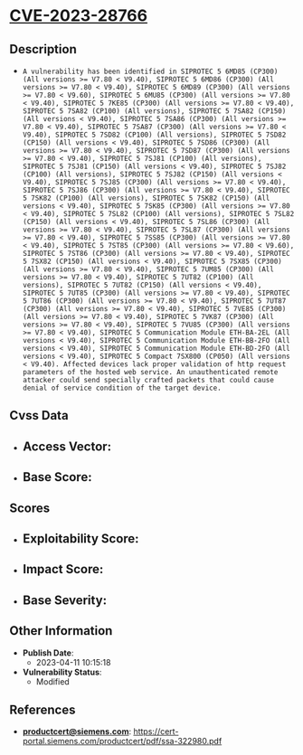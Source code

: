 
# [CVE-2023-28766](https://cve.mitre.org/cgi-bin/cvename.cgi?name=CVE-2023-28766)

## Description

- `A vulnerability has been identified in SIPROTEC 5 6MD85 (CP300) (All versions >= V7.80 < V9.40), SIPROTEC 5 6MD86 (CP300) (All versions >= V7.80 < V9.40), SIPROTEC 5 6MD89 (CP300) (All versions >= V7.80 < V9.60), SIPROTEC 5 6MU85 (CP300) (All versions >= V7.80 < V9.40), SIPROTEC 5 7KE85 (CP300) (All versions >= V7.80 < V9.40), SIPROTEC 5 7SA82 (CP100) (All versions), SIPROTEC 5 7SA82 (CP150) (All versions < V9.40), SIPROTEC 5 7SA86 (CP300) (All versions >= V7.80 < V9.40), SIPROTEC 5 7SA87 (CP300) (All versions >= V7.80 < V9.40), SIPROTEC 5 7SD82 (CP100) (All versions), SIPROTEC 5 7SD82 (CP150) (All versions < V9.40), SIPROTEC 5 7SD86 (CP300) (All versions >= V7.80 < V9.40), SIPROTEC 5 7SD87 (CP300) (All versions >= V7.80 < V9.40), SIPROTEC 5 7SJ81 (CP100) (All versions), SIPROTEC 5 7SJ81 (CP150) (All versions < V9.40), SIPROTEC 5 7SJ82 (CP100) (All versions), SIPROTEC 5 7SJ82 (CP150) (All versions < V9.40), SIPROTEC 5 7SJ85 (CP300) (All versions >= V7.80 < V9.40), SIPROTEC 5 7SJ86 (CP300) (All versions >= V7.80 < V9.40), SIPROTEC 5 7SK82 (CP100) (All versions), SIPROTEC 5 7SK82 (CP150) (All versions < V9.40), SIPROTEC 5 7SK85 (CP300) (All versions >= V7.80 < V9.40), SIPROTEC 5 7SL82 (CP100) (All versions), SIPROTEC 5 7SL82 (CP150) (All versions < V9.40), SIPROTEC 5 7SL86 (CP300) (All versions >= V7.80 < V9.40), SIPROTEC 5 7SL87 (CP300) (All versions >= V7.80 < V9.40), SIPROTEC 5 7SS85 (CP300) (All versions >= V7.80 < V9.40), SIPROTEC 5 7ST85 (CP300) (All versions >= V7.80 < V9.60), SIPROTEC 5 7ST86 (CP300) (All versions >= V7.80 < V9.40), SIPROTEC 5 7SX82 (CP150) (All versions < V9.40), SIPROTEC 5 7SX85 (CP300) (All versions >= V7.80 < V9.40), SIPROTEC 5 7UM85 (CP300) (All versions >= V7.80 < V9.40), SIPROTEC 5 7UT82 (CP100) (All versions), SIPROTEC 5 7UT82 (CP150) (All versions < V9.40), SIPROTEC 5 7UT85 (CP300) (All versions >= V7.80 < V9.40), SIPROTEC 5 7UT86 (CP300) (All versions >= V7.80 < V9.40), SIPROTEC 5 7UT87 (CP300) (All versions >= V7.80 < V9.40), SIPROTEC 5 7VE85 (CP300) (All versions >= V7.80 < V9.40), SIPROTEC 5 7VK87 (CP300) (All versions >= V7.80 < V9.40), SIPROTEC 5 7VU85 (CP300) (All versions >= V7.80 < V9.40), SIPROTEC 5 Communication Module ETH-BA-2EL (All versions < V9.40), SIPROTEC 5 Communication Module ETH-BB-2FO (All versions < V9.40), SIPROTEC 5 Communication Module ETH-BD-2FO (All versions < V9.40), SIPROTEC 5 Compact 7SX800 (CP050) (All versions < V9.40). Affected devices lack proper validation of http request parameters of the hosted web service.An unauthenticated remote attacker could send specially crafted packets that could cause denial of service condition of the target device.`

## Cvss Data

- **Access Vector**:
  - 
- **Base Score**:
  - 

## Scores

- **Exploitability Score**:
  - 
- **Impact Score**:
  - 
- **Base Severity**:
  - 

## Other Information

- **Publish Date**:
  - 2023-04-11 10:15:18
- **Vulnerability Status**:
  - Modified

## References

- **productcert@siemens.com**: https://cert-portal.siemens.com/productcert/pdf/ssa-322980.pdf
